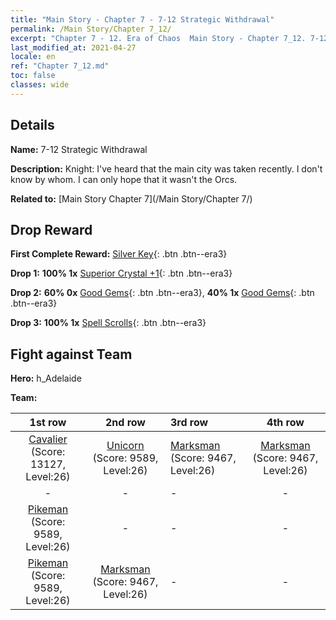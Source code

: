```yaml
---
title: "Main Story - Chapter 7 - 7-12 Strategic Withdrawal"
permalink: /Main Story/Chapter 7_12/
excerpt: "Chapter 7 - 12. Era of Chaos  Main Story - Chapter 7_12. 7-12 Strategic Withdrawal"
last_modified_at: 2021-04-27
locale: en
ref: "Chapter 7_12.md"
toc: false
classes: wide
---
```


## Details

 **Name:** 7-12 Strategic Withdrawal

 **Description:** Knight: I've heard that the main city was taken recently. I don't know by whom. I can only hope that it wasn't the Orcs.

 **Related to:** [Main Story Chapter 7](/Main Story/Chapter 7/)

## Drop Reward

 **First Complete Reward:** [Silver Key](/Items/con_693/){: .btn .btn--era3}

 **Drop 1:** **100% 1x** [Superior Crystal +1](/Items/mat_24/){: .btn .btn--era3}

 **Drop 2:** **60% 0x** [Good Gems](/Items/mat_16/){: .btn .btn--era3}, **40% 1x** [Good Gems](/Items/mat_16/){: .btn .btn--era3}

 **Drop 3:** **100% 1x** [Spell Scrolls](/Items/con_694/){: .btn .btn--era3}


## Fight against Team
 **Hero:** h_Adelaide

 **Team:**


  | 1st row | 2nd row | 3rd row | 4th row |
  |:----:|:----:|:----|:----:|
  | [Cavalier](/units/Cavalier/) (Score: 13127, Level:26)  | [Unicorn](/units/Unicorn/) (Score: 9589, Level:26)  | [Marksman](/units/Marksman/) (Score: 9467, Level:26)  | [Marksman](/units/Marksman/) (Score: 9467, Level:26)  |
  | - | - | - | - |
  | [Pikeman](/units/Pikeman/) (Score: 9589, Level:26)  | - | - | - |
  | [Pikeman](/units/Pikeman/) (Score: 9589, Level:26)  | [Marksman](/units/Marksman/) (Score: 9467, Level:26)  | - | - |


